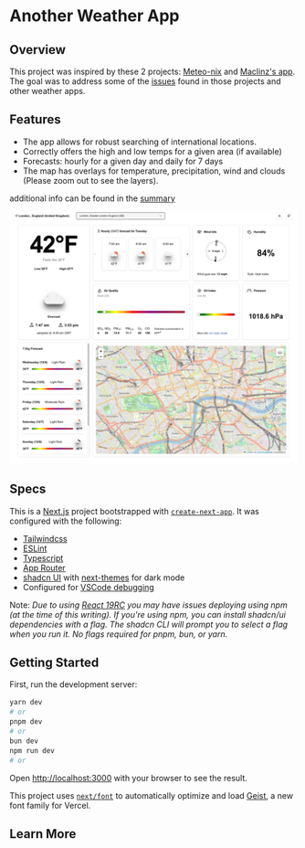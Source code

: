 # Another Weather App


## Overview
This project was inspired by these 2 projects: [Meteo-nix](https://github.com/DariusLukasukas/nextjs-weather-app) and [Maclinz's app](https://github.com/Maclinz/weather-app). The goal was to address some of the [issues](./Tech_Summary.md) found in those projects and other weather apps.

## Features
- The app allows for robust searching of international locations.
- Correctly offers the high and low temps for a given area (if available) 
- Forecasts: hourly for a given day and daily for 7 days
- The map has overlays for temperature, precipitation, wind and clouds (Please zoom out to see the layers).

additional info can be found in the [summary](./Tech_Summary.md)

<img width="1000" alt="Screenshot of App" src="./public/app-screenshot .jpg">

## Specs
This is a [Next.js](https://nextjs.org) project bootstrapped with [`create-next-app`](https://nextjs.org/docs/app/api-reference/cli/create-next-app). It was configured with the following:

- [Tailwindcss](https://tailwindcss.com/docs/installation)
- [ESLint](https://eslint.org/)
- [Typescript](https://www.typescriptlang.org/)
- [App Router](https://nextjs.org/docs/app)
- [shadcn UI](https://ui.shadcn.com/docs) with  [next-themes](https://ui.shadcn.com/docs/dark-mode/next) for dark mode 
- Configured for [VSCode debugging](https://nextjs.org/docs/app/building-your-application/configuring/debugging)

Note: *Due to using [React 19RC](https://ui.shadcn.com/docs/react-19) you may have issues deploying using npm (at the time of this writing). If you're using npm, you can install shadcn/ui dependencies with a flag. The shadcn CLI will prompt you to select a flag when you run it. No flags required for pnpm, bun, or yarn.*

## Getting Started

First, run the development server:

```bash
yarn dev
# or
pnpm dev
# or
bun dev
npm run dev
# or
```

Open [http://localhost:3000](http://localhost:3000) with your browser to see the result.


This project uses [`next/font`](https://nextjs.org/docs/app/building-your-application/optimizing/fonts) to automatically optimize and load [Geist](https://vercel.com/font), a new font family for Vercel.

## Learn More



